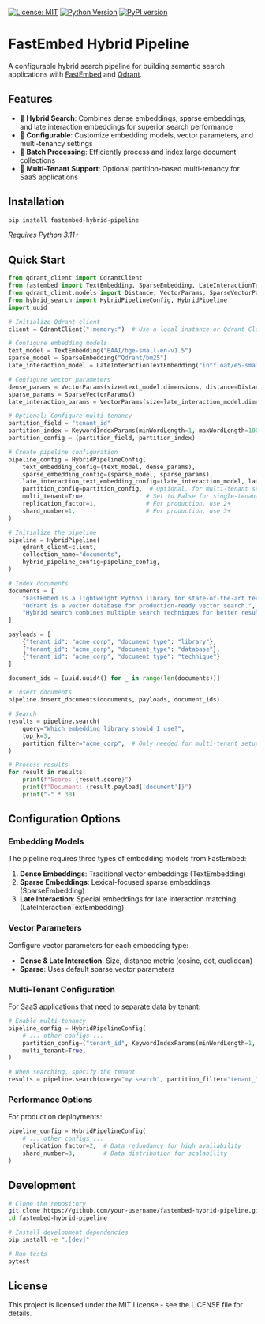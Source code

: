 [![License: MIT](https://img.shields.io/badge/License-MIT-yellow.svg)](https://opensource.org/licenses/MIT)
[![Python Version](https://img.shields.io/badge/python-3.11%2B-blue)](https://www.python.org/downloads/)
[![PyPI version](https://badge.fury.io/py/qdrant-hybrid-pipeline.svg)](https://pypi.org/project/qdrant-hybrid-pipeline/)

# FastEmbed Hybrid Pipeline

A configurable hybrid search pipeline for building semantic search applications with [FastEmbed](https://github.com/qdrant/fastembed) and [Qdrant](https://github.com/qdrant/qdrant).

## Features

- 🚀 **Hybrid Search**: Combines dense embeddings, sparse embeddings, and late interaction embeddings for superior search performance
- 🔧 **Configurable**: Customize embedding models, vector parameters, and multi-tenancy settings
- 🔄 **Batch Processing**: Efficiently process and index large document collections
- 🏢 **Multi-Tenant Support**: Optional partition-based multi-tenancy for SaaS applications

## Installation

```bash
pip install fastembed-hybrid-pipeline
```

*Requires Python 3.11+*

## Quick Start

```python
from qdrant_client import QdrantClient
from fastembed import TextEmbedding, SparseEmbedding, LateInteractionTextEmbedding
from qdrant_client.models import Distance, VectorParams, SparseVectorParams, KeywordIndexParams
from hybrid_search import HybridPipelineConfig, HybridPipeline
import uuid

# Initialize Qdrant client
client = QdrantClient(":memory:")  # Use a local instance or Qdrant Cloud

# Configure embedding models
text_model = TextEmbedding("BAAI/bge-small-en-v1.5")
sparse_model = SparseEmbedding("Qdrant/bm25")
late_interaction_model = LateInteractionTextEmbedding("intfloat/e5-small-v2")

# Configure vector parameters
dense_params = VectorParams(size=text_model.dimensions, distance=Distance.COSINE)
sparse_params = SparseVectorParams()
late_interaction_params = VectorParams(size=late_interaction_model.dimensions, distance=Distance.COSINE)

# Optional: Configure multi-tenancy
partition_field = "tenant_id"
partition_index = KeywordIndexParams(minWordLength=1, maxWordLength=100)
partition_config = (partition_field, partition_index)

# Create pipeline configuration
pipeline_config = HybridPipelineConfig(
    text_embedding_config=(text_model, dense_params),
    sparse_embedding_config=(sparse_model, sparse_params),
    late_interaction_text_embedding_config=(late_interaction_model, late_interaction_params),
    partition_config=partition_config,  # Optional, for multi-tenant setup
    multi_tenant=True,                 # Set to False for single-tenant setup
    replication_factor=1,              # For production, use 2+
    shard_number=1,                    # For production, use 3+
)

# Initialize the pipeline
pipeline = HybridPipeline(
    qdrant_client=client,
    collection_name="documents",
    hybrid_pipeline_config=pipeline_config,
)

# Index documents
documents = [
    "FastEmbed is a lightweight Python library for state-of-the-art text embeddings.",
    "Qdrant is a vector database for production-ready vector search.",
    "Hybrid search combines multiple search techniques for better results."
]

payloads = [
    {"tenant_id": "acme_corp", "document_type": "library"},
    {"tenant_id": "acme_corp", "document_type": "database"},
    {"tenant_id": "acme_corp", "document_type": "technique"}
]

document_ids = [uuid.uuid4() for _ in range(len(documents))]

# Insert documents
pipeline.insert_documents(documents, payloads, document_ids)

# Search
results = pipeline.search(
    query="Which embedding library should I use?", 
    top_k=3,
    partition_filter="acme_corp",  # Only needed for multi-tenant setups
)

# Process results
for result in results:
    print(f"Score: {result.score}")
    print(f"Document: {result.payload['document']}")
    print("-" * 30)
```

## Configuration Options

### Embedding Models

The pipeline requires three types of embedding models from FastEmbed:

1. **Dense Embeddings**: Traditional vector embeddings (TextEmbedding)
2. **Sparse Embeddings**: Lexical-focused sparse embeddings (SparseEmbedding)  
3. **Late Interaction**: Special embeddings for late interaction matching (LateInteractionTextEmbedding)

### Vector Parameters

Configure vector parameters for each embedding type:

- **Dense & Late Interaction**: Size, distance metric (cosine, dot, euclidean)
- **Sparse**: Uses default sparse vector parameters

### Multi-Tenant Configuration

For SaaS applications that need to separate data by tenant:

```python
# Enable multi-tenancy
pipeline_config = HybridPipelineConfig(
    # ... other configs ...
    partition_config=("tenant_id", KeywordIndexParams(minWordLength=1, maxWordLength=100)),
    multi_tenant=True,
)

# When searching, specify the tenant
results = pipeline.search(query="my search", partition_filter="tenant_123")
```

### Performance Options

For production deployments:

```python
pipeline_config = HybridPipelineConfig(
    # ... other configs ...
    replication_factor=2,  # Data redundancy for high availability
    shard_number=3,        # Data distribution for scalability
)
```

## Development

```bash
# Clone the repository
git clone https://github.com/your-username/fastembed-hybrid-pipeline.git
cd fastembed-hybrid-pipeline

# Install development dependencies
pip install -e ".[dev]"

# Run tests
pytest
```

## License

This project is licensed under the MIT License - see the LICENSE file for details.
